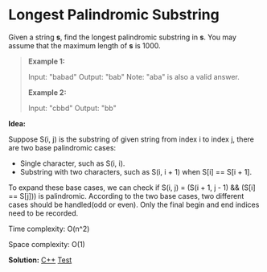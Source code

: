 # Longest Palindromic Substring

Given a string **s**, find the longest palindromic substring in **s**. You may assume that the maximum length of **s** is 1000.

> **Example 1:**
>
> Input: "babad"
> Output: "bab"
> Note: "aba" is also a valid answer.
>
> **Example 2:**
>
> Input: "cbbd"
> Output: "bb" 



**Idea:**

Suppose S(i, j) is the substring of given string from index i to index j, there are two base palindromic cases:

* Single character, such as S(i, i).
* Substring with two characters, such as S(i, i + 1) when S[i] == S[i + 1].

To expand these base cases, we can check if S(i, j) = (S(i + 1, j - 1) && (S[i] == S[j])) is palindromic. According to the two base cases, two different cases should be handled(odd or even). Only the final begin and end indices need to be recorded.

Time complexity: O(n^2)

Space complexity: O(1)



**Solution:** [C++](./solution.h)	[Test](./Test.cpp)